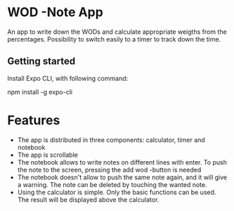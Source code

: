 # WOD -Note App
An app to write down the WODs and calculate appropriate weigths from the percentages. Possibility to switch easily to a timer to track down the time. 

## Getting started

Install Expo CLI, with following command:

npm install -g expo-cli

# Features

* The app is distributed in three components: calculator, timer and notebook
* The app is scrollable
* The notebook allows to write notes on different lines with enter. To push the note to the screen, pressing the add wod -button is needed
* The notebook doesn't allow to push the same note again, and it will give a warning. The note can be deleted by touching the wanted note.
* Using the calculator is simple. Only the basic functions can be used. The result will be displayed above the calculator.




